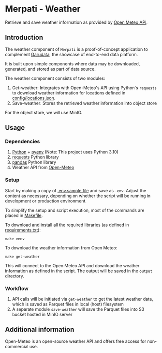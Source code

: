 # Merpati - Weather

Retrieve and save weather information as provided by [Open Meteo API][url-open-meteo].

## Introduction

The weather component of `Merpati` is a proof-of-concept application to complement [Garudata][url-garudata], the showcase of end-to-end data platform.

It is built upon simple components where data may be downloaded, generated, and stored as part of data source.


The weather component consists of two modules:
1. Get-weather: Integrates with Open-Meteo's API using Python's `requests` to download weather information for locations defined in [config/locations.json][url-config-locations].
2. Save-weather: Stores the retrieved weather information into object store

For the object store, we will use MinIO.


## Usage

### Dependencies

1. [Python][url-python] + [pyenv][url-pyenv] (Note: This project uses Python 3.10)
2. [requests][url-requests] Python library
3. [pandas][url-pandas] Python library
4. Weather API from [Open-Meteo][url-open-meteo]


### Setup

Start by making a copy of [.env.sample file][url-dotenv-sample] and save as `.env`. Adjust the content as necessary, depending on whether the script will be running in development or production environment.


To simplify the setup and script execution, most of the commands are placed in [Makefile][url-makefile].

To download and install all the required libraries (as defined in [requirements.txt][url-requirements]):
```
make venv
```

To download the weather information from Open Meteo:
```
make get-weather
```

This will connect to the Open Meteo API and download the weather information as defined in the script. The output will be saved in the `output` directory.



### Workflow

1. API calls will be initiated via `get-weather` to get the latest weather data, which is saved as Parquet files in local (host) filesystem
1. A separate module `save-weather` will save the Parquet files into S3 bucket hosted in MinIO server


## Additional information

Open-Meteo is an open-source weather API and offers free access for non-commercial use.


<!-- Links -->
[url-open-meteo]: https://open-meteo.com/ "Open Meteo: The open-source weather API"
[url-garudata]: https://github.com/stndn/garudata "Garudata - The data platform project"
[url-config-locations]: /weather/config/locations.json "Locations to download the weather information of"
[url-python]: https://www.python.org/
[url-pyenv]: https://github.com/pyenv/pyenv
[url-requests]: https://pypi.org/project/requests/
[url-pandas]: https://pandas.pydata.org/
[url-dotenv-sample]: /weather/.env.sample
[url-makefile]: /weather/Makefile
[url-requirements]: /weather/requirements.txt
